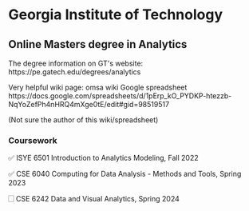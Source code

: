 # Georgia Institute of Technology 
## Online Masters degree in Analytics
<p>The degree information on GT's website: https://pe.gatech.edu/degrees/analytics</p>
<p>Very helpful wiki page: omsa wiki Google spreadsheet https://docs.google.com/spreadsheets/d/1pErp_kO_PYDKP-htezzb-NqYoZefPh4nHRQ4mXge0tE/edit#gid=98519517</p>
(Not sure the author of this wiki/spreadsheet)

### Coursework

<p>✅ ISYE 6501 Introduction to Analytics Modeling, Fall 2022</p>

<p>✅ CSE 6040 Computing for Data Analysis - Methods and Tools, Spring 2023</p>

<p>🗌 CSE 6242 Data and Visual Analytics, Spring 2024</p>


